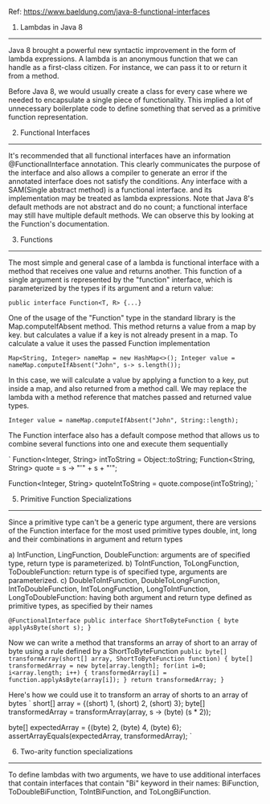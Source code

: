 Ref: https://www.baeldung.com/java-8-functional-interfaces

1. Lambdas in Java 8
--------------------
Java 8 brought a powerful new syntactic improvement in the form of lambda expressions. A lambda is an anonymous function that
we can handle as a first-class citizen. For instance, we can pass it to or return it from a method.

Before Java 8, we would usually create a class for every case where we needed to encapsulate a single piece of
functionality. This implied a lot of unnecessary boilerplate code to define something that served as a primitive function
representation.

2. Functional Interfaces
-----------------------
It's recommended that all functional interfaces have an information @FunctionalInterface annotation. This clearly communicates
the purpose of the interface and also allows a compiler to generate an error if the annotated interface does not satisfy the
conditions. Any interface with a SAM(Single abstract method) is a functional interface. and its implementation may be treated
as lambda expressions.
Note that Java 8's default methods are not abstract and do no count; a functional interface may still have multiple default
methods. We can observe this by looking at the Function's documentation.

3. Functions
-----------------------
The most simple and general case of a lambda is functional interface with a method that receives one value and returns another.
This function of a single argument is represented by the "function" interface, which is parameterized by the types if its argument
and a return value:

`
public interface Function<T, R> {...}
`

One of the usage of the "Function" type in the standard library is the Map.computeIfAbsent method. This method returns a value from a
map by key. but calculates a value if a key is not already present in a map. To calculate a value it uses the passed Function
implementation

`
Map<String, Integer> nameMap = new HashMap<>();
Integer value = nameMap.computeIfAbsent("John", s-> s.length());
`

In this case, we will calculate a value by applying a function to a key, put inside a map, and also returned from a method call. We may
replace the lambda with a method reference that matches passed and returned value types.

`
Integer value = nameMap.computeIfAbsent("John", String::length);
`

The Function interface also has a default compose method that allows us to combine several functions into one and execute them sequentially

`
Function<Integer, String> intToString = Object::toString;
Function<String, String> quote = s -> "'" + s + "'";

Function<Integer, String> quoteIntToString = quote.compose(intToString);
`

5. Primitive Function Specializations
--------------------------------
Since a primitive type can't be a generic type argument, there are versions of the Function interface for the most used primitive types double, int, long and their combinations in
argument and return types

a) IntFunction, LingFunction, DoubleFunction: arguments are of specified type, return type is parameterized.
b) ToIntFunction, ToLongFunction, ToDoubleFunction: return type is of specified type, arguments are parameterized.
c) DoubleToIntFunction, DoubleToLongFunction, IntToDoubleFunction, IntToLongFunction, LongToIntFunction, LongToDoubleFunction: having both argument
and return type defined as primitive types, as specified by their names

`
@FunctionalInterface
public interface ShortToByteFunction {
    byte applyAsByte(short s);
}
`

Now we can write a method that transforms an array of short to an array of byte using a rule defined by a ShortToByteFunction
`
public byte[] transformArray(short[] array, ShortToByteFunction function) {
    byte[] transformedArray = new byte[array.length];
    for(int i=0; i<array.length; i++) {
        transformedArray[i] = function.applyAsByte(array[i]);
    }
    return transformedArray;
}
`

Here's how we could use it to transform an array of shorts to an array of bytes
`
short[] array = {(short) 1, (short) 2, (short) 3};
byte[] transformedArray = transformArray(array, s -> (byte) (s * 2));

byte[] expectedArray = {(byte) 2, (byte) 4, (byte) 6};
assertArrayEquals(expectedArray, transformedArray);
`

6. Two-arity function specializations
----------------------------------
To define lambdas with two arguments, we have to use additional interfaces that contain interfaces that contain "Bi" keyword in their
names: BiFunction, ToDoubleBiFunction, ToIntBiFunction, and ToLongBiFunction.










